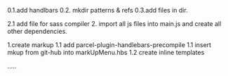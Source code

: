 0.1.add handlbars
0.2. mkdir patterns  & refs
0.3.add files  in dir.

2.1 add  file for sass compiler 
2. import all js files into main.js and create all other dependencies.


1.create markup
1.1 add parcel-plugin-handlebars-precompile
1.1 insert mkup from git-hub into markUpMenu.hbs
1.2 create inline templates 

.....


